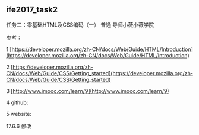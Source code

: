 ## ife2017_task2 ##

任务二：零基础HTML及CSS编码（一）
普通
导师小薇小薇学院

参考：

1  [https://developer.mozilla.org/zh-CN/docs/Web/Guide/HTML/Introduction](https://developer.mozilla.org/zh-CN/docs/Web/Guide/HTML/Introduction)

2  [https://developer.mozilla.org/zh-CN/docs/Web/Guide/CSS/Getting_started](https://developer.mozilla.org/zh-CN/docs/Web/Guide/CSS/Getting_started)

3  [http://www.imooc.com/learn/9](http://www.imooc.com/learn/9)

4  github:

5  website: 


17.6.6 修改
